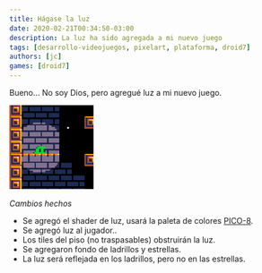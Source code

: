 ```yaml
---
title: Hágase la luz
date: 2020-02-21T00:34:50-03:00
description: La luz ha sido agregada a mi nuevo juego
tags: [desarrollo-videojuegos, pixelart, plataforma, droid7]
authors: [jc]
games: [droid7]
---
```


Bueno... No soy Dios, pero agregué luz a mi nuevo juego.

![Game screenshot](thumbnail.png)

_Cambios hechos_

-   Se agregó el shader de luz, usará la paleta de colores [PICO-8](https://lospec.com/palette-list/pico-8).
-   Se agregó luz al jugador..
-   Los tiles del piso (no traspasables) obstruirán la luz.
-   Se agregaron fondo de ladrillos y estrellas.
-   La luz será reflejada en los ladrillos, pero no en las estrellas.
